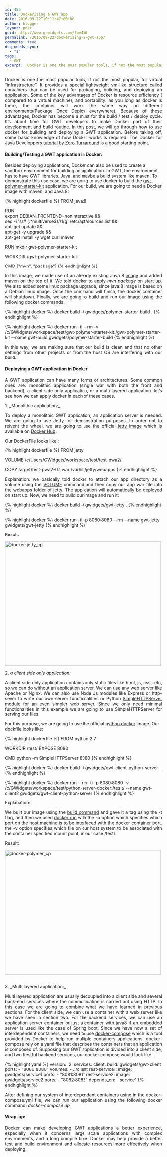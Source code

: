 ```yaml
---
id: 456
title: Dockerizing a GWT app
date: 2016-09-22T10:11:47+00:00
author: blogger
layout: post
guid: http://www.g-widgets.com/?p=456
permalink: /2016/09/22/dockerizing-a-gwt-app/
comments: true
dsq_needs_sync:
  - "1"
tags:
  - GWT
excerpt:  Docker is one the most popular tools, if not the most popular, for virtual "infrastructure". It provides a special lightweight vm-like structure called containers that can be used for packaging, building, and deploying an application...
---
```

<p style="text-align:justify;">
  Docker is one the most popular tools, if not the most popular, for virtual &#8220;infrastructure&#8221;. It provides a special lightweight vm-like structure called containers that can be used for packaging, building, and deploying an application. Some of the key advantages of Docker is resource efficiency ( compared to a virtual machine), and portability: as you long as docker is there, the container will work the same way on different environments(Package Once Deploy everywhere). Because of these advantages, Docker has become a must for the build / test / deploy cycle. It&#8217;s about time for GWT developers to make Docker part of their development and build routine. In this post, we will go through how to use docker for building and deploying a GWT application. Before taking off, some basic knowledge of how Docker works is required. The Docker for Java Developpers <a href="http://zeroturnaround.com/rebellabs/docker-for-java-developers-how-to-sandbox-your-app-in-a-clean-environment/">tutorial</a> by <a href="http://zeroturnaround.com/">Zero Turnaround</a> is a good starting point.
</p>

####  **Building/Testing a GWT application in Docker:**

  Besides deploying applications, Docker can also be used to create a sandbox environment for building an application. In GWT, the environment has to have GWT libraries, Java, and maybe a build system like maven. To demonstrate this use case, we are going to use docker to build the <a href="https://github.com/gwidgets/gwt-polymer-starter-kit">gwt-polymer-starter-kit</a> application. For our build, we are going to need a Docker image with maven, and Java 8:

{% highlight dockerfile  %}
FROM java:8 

RUN  \
  export DEBIAN_FRONTEND=noninteractive && \
  sed -i 's/# \(.*multiverse$\)/\1/g' /etc/apt/sources.list && \
  apt-get update && \
  apt-get -y upgrade && \
  apt-get install -y wget curl maven

  RUN mkdir gwt-polymer-starter-kit

  WORKDIR /gwt-polymer-starter-kit

  CMD ["mvn", "package"]
{% endhighlight %}

<p style="text-align:justify;">
  In this image, we made use of an already existing Java 8 <a href="https://hub.docker.com/_/java/">image</a> and added maven on the top of it. We told docker to apply <em> mvn package </em> on start up. We also added some linux package upgrade, since java:8 image is based on a Debian linux image. Once the command will finish, the docker container will shutdown. Finally, we are going to build and run our image using the following docker commands:
</p>

{% highlight docker  %}
docker build -t gwidgets/polymer-starter-build .
{% endhighlight %}

{% highlight docker  %}
docker run -ti --rm -v /c/GWidgets/workspace/test/gwt-polymer-starter-kit:/gwt-polymer-starter-kit 
--name gwt-build gwidgets/polymer-starter-build
{% endhighlight %}

<p style="text-align:justify;">
  In this way, we are making sure that our build is clean and that no other settings from other projects or from the host OS are interfering with our build.
</p>

####  **Deploying a GWT application in Docker** 

<p style="text-align:justify;">
  A GWT application can have many forms or architectures. Some common ones are: monolithic application (single war with both the front and backend), a client side only application, or a multi layered application. let&#8217;s see how we can apply docker in each of these cases.
</p>
  <span>1.</span>  _Monolithic application:_ 
<br />

<p style="text-align:justify;">
  To deploy a monolithic GWT application, an application server is needed. We are going to use Jetty for demonstration purposes. In order not to reivent the wheel, we are going to use the official <a href="https://hub.docker.com/_/jetty/">jetty image</a> which is available on <a href="https://hub.docker.com/">Docker Hub</a>.
</p>

Our DockerFile looks like :

{% highlight dockerfile  %}
FROM jetty

VOLUME /c/Users/GWidgets/workspace/test/test-pwa2/

COPY target/test-pwa2-0.1.war /var/lib/jetty/webapps
{% endhighlight %}

<p style="text-align:justify;">
  Explanation: we basically told docker to attach our app directory as a volume using the <a href="https://docs.docker.com/engine/reference/builder/#/volume">VOLUME</a> command and then copy our app war file into the webapps folder of jetty. The application will automatically be deployed on start up. Now, we need to build our image and run it:
</p>

{% highlight docker  %}
docker build -t gwidgets/gwt-jetty .
{% endhighlight %}

{% highlight docker  %}
docker run -ti -p 8080:8080 --rm --name gwt-jetty gwidgets/gwt-jetty
{% endhighlight %}

Result:

[<img src="https://s3-eu-west-1.amazonaws.com/gwidgets/uploads/2016/09/docker-jetty_cp.png" alt="docker-jetty_cp" width="500" height="400" class="aligncenter size-full wp-image-460" />](http://www.g-widgets.com/wp-content/uploads/2016/09/docker-jetty_cp.png)

  <span>2.</span>  _a client side only application:_ 
<br />

<p style="text-align:justify;">
  A client side only application contains only static files like html, js, css,..etc, so we can do without an application server. We can use any web server like Apache or Nginx. We can also use Node Js modules like Express or http-sever to write our own server functionalities or Python <a href="https://docs.python.org/2/library/simplehttpserver.html">SimpleHTTPServer</a> module for an even simpler web server. Since we only need minimal functionalities in this example we are going to use SimpleHTTPServer for serving our files.
</p>

For this purpose, we are going to use the official [python docker](https://hub.docker.com/_/python/) image. Our dockfile looks like:

{% highlight dockerfile %}
FROM python:2.7

WORKDIR /test/
EXPOSE 8080

CMD python -m SimpleHTTPServer 8080
{% endhighlight %}

{% highlight docker  %}
docker build -t gwidgets/gwt-client-python-server .
</pre>
{% endhighlight %}

{% highlight docker  %}
docker run --rm -ti -p 8080:8080 -v /c/GWidgets/workspace/test/python-server-docker:/tes
t/ --name gwt-client2 gwidgets/gwt-client-python-server
{% endhighlight %}

Explanation: 

<p style="text-align:justify;">
  We built our image using the <a href="https://docs.docker.com/engine/reference/commandline/build/">build command</a> and gave it a tag using the -t flag, and then we used <a href="https://docs.docker.com/engine/reference/commandline/run/">docker run</a> with the -p option which specifies which port on the host machine is to be interfaced with the docker container port. the -v option specifies which file on our host system to be associated with the container specified mount point, in our case /test/.
</p>

Result: 

[<img src="https://s3-eu-west-1.amazonaws.com/gwidgets/uploads/2016/09/docker-polymer_cp.png" alt="docker-polymer_cp" width="500" height="400" class="aligncenter size-full wp-image-461" />](http://www.g-widgets.com/wp-content/uploads/2016/09/docker-polymer_cp.png)
  
<br />
  <span>3.</span>  _Multi layered application:_ 
<br />

<p style="text-align:justify;">
  Multi layered application are usually decoupled into a client side and several back-end services where the communication is carried out using HTTP. In this case we are going to combine what we have learned in previous sections. For the client side, we can use a container with a web server like we have seen in section two. For the backend services, we can use an application server container or just a container with java8 if an embedded server is used like the case of Spring boot. Since we have now a set of interdependent containers, we need to use <a href="https://docs.docker.com/compose/overview/">docker-compose</a> which is a tool provided by Docker to help run multiple containers applications. docker-compose rely on a yaml file that describes the containers that an application is composed of. Supposing our GWT application is divided into a client side, and two Restful backend services, our docker compose would look like:
</p>

{% highlight yaml %}
version: '2'
services:
  client:
    build: gwidgets/gwt-client
    ports:
     - "8080:8080"
    volumes:
     - .:/client
  rest-service1:
    image: gwidgets/service1
    ports:
     - "8081:8081"
  rest-service2:
    image: gwidgets/service2
    ports:
     - "8082:8082"
       depends_on:
     - service1
{% endhighlight %}

<p style="text-align:justify;">
  After defining our system of interdependant containers using in the docker-compose.yml file, we can run our application using the following docker command: <em> docker-compose up </em>
</p>

####  **Wrap-up:** 

<p style="text-align:justify;">
  Docker can make developing GWT applications a better experience, especially when it concerns large scale applications with complex environments, and a long compile time. Docker may help provide a better test and build environment and allocate resources more effectively when deploying.
</p>